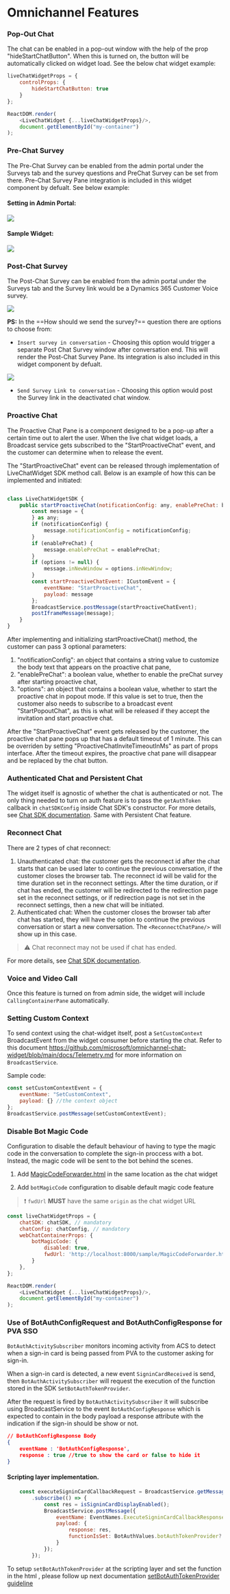 # Omnichannel Features

### Pop-Out Chat

The chat can be enabled in a pop-out window with the help of the prop "hideStartChatButton". When this is turned on, the button will be automatically clicked on widget load. See the below chat widget example:

```js
liveChatWidgetProps = {
    controlProps: {
        hideStartChatButton: true
    }
};

ReactDOM.render(
    <LiveChatWidget {...liveChatWidgetProps}/>,
    document.getElementById("my-container")
);
```

### Pre-Chat Survey

The Pre-Chat Survey can be enabled from the admin portal under the Surveys tab and the survey questions and PreChat Survey can be set from there. Pre-Chat Survey Pane integration is included in this widget component by defualt. See below example:

#### Setting in Admin Portal:
![](https://i.imgur.com/q6zbPfN.png)

#### Sample Widget:
![](https://i.imgur.com/TamETPo.png)

### Post-Chat Survey

The Post-Chat Survey can be enabled from the admin portal under the Surveys tab and the Survey link would be a Dynamics 365 Customer Voice survey.

![](https://i.imgur.com/WQC37X6.png)

**PS:** In the ==How should we send the survey?== question there are options to choose from:
* `Insert survey in conversation` - Choosing this option would trigger a separate Post Chat Survey window after conversation end. This will render the Post-Chat Survey Pane. Its integration is also included in this widget component by defualt.

![](https://i.imgur.com/TDHdjjk.png)

* `Send Survey Link to conversation` - Choosing this option would post the Survey link in the deactivated chat window.

### Proactive Chat
The Proactive Chat Pane is a component designed to be a pop-up after a certain time out to alert the user. When the live chat widget loads, a Broadcast service gets subscribed to the "StartProactiveChat" event, and the customer can determine when to release the event.

The "StartProactiveChat" event can be released through implementation of LiveChatWidget SDK method call. Below is an example of how this can be implemented and initiated:
```js

class LiveChatWidgetSDK {
    public startProactiveChat(notificationConfig: any, enablePreChat: boolean | null = null, options: any) => {
        const message = {
        } as any;
        if (notificationConfig) {
            message.notificationConfig = notificationConfig;
        }
        if (enablePreChat) {
            message.enablePreChat = enablePreChat;
        }
        if (options != null) {
            message.inNewWindow = options.inNewWindow;
        }
        const startProactiveChatEvent: ICustomEvent = {
            eventName: "StartProactiveChat",
            payload: message
        };
        BroadcastService.postMessage(startProactiveChatEvent);
        postIframeMessage(message);
    }
}
```

After implementing and initializing startProactiveChat() method, the customer can pass 3 optional parameters:
1. "notificationConfig": an object that contains a string value to customize the body text that appears on the proactive chat pane,
2. "enablePreChat": a boolean value, whether to enable the preChat survey after starting proactive chat,
3. "options": an object that contains a boolean value, whether to start the proactive chat in popout mode. If this value is set to true, then the customer also needs to subscribe to a broadcast event "StartPopoutChat", as this is what will be released if they accept the invitation and start proactive chat.

After the "StartProactiveChat" event gets released by the customer, the proactive chat pane pops up that has a default timeout of 1 minute. This can be overriden by setting "ProactiveChatInviteTimeoutInMs" as part of props interface. After the timeout expires, the proactive chat pane will disappear and be replaced by the chat button.

### Authenticated Chat and Persistent Chat
The widget itself is agnostic of whether the chat is authenticated or not. The only thing needed to turn on auth feature is to pass the `getAuthToken` callback in `chatSDKConfig` inside Chat SDK's constructor. For more details, see [Chat SDK documentation](https://github.com/microsoft/omnichannel-chat-sdk#:~:text=messages%20to%20UI-,Authenticated%20Chat,-//%20add%20if%20using). Same with Persistent Chat feature.

### Reconnect Chat
There are 2 types of chat reconnect:
1. Unauthenticated chat: the customer gets the reconnect id after the chat starts that can be used later to continue the previous conversation, if the customer closes the browser tab. The reconnect id will be valid for the time duration set in the reconnect settings. After the time duration, or if chat has ended, the customer will be redirected to the redirection page set in the reconnect settings, or if redirection page is not set in the reconnect settings, then a new chat will be initiated.
2. Authenticated chat: When the customer closes the browser tab after chat has started, they will have the option to continue the previous conversation or start a new conversation. The ```<ReconnectChatPane/>``` will show up in this case.

> :warning: Chat reconnect may not be used if chat has ended.

For more details, see [Chat SDK documentation](https://github.com/microsoft/omnichannel-chat-sdk#:~:text=Chat%20Reconnect%20with%20Authenticated%20User).

### Voice and Video Call

Once this feature is turned on from admin side, the widget will include ```CallingContainerPane``` automatically.


### Setting Custom Context

To send context using the chat-widget itself, post a `SetCustomContext` BroadcastEvent from the widget consumer before starting the chat. Refer to this document https://github.com/microsoft/omnichannel-chat-widget/blob/main/docs/Telemetry.md for more information on `BroadcastService`.

Sample code:

```js
const setCustomContextEvent = {
    eventName: "SetCustomContext",
    payload: {} //the context object
};
BroadcastService.postMessage(setCustomContextEvent);
```

### Disable Bot Magic Code

Configuration to disable the default behaviour of having to type the magic code in the conversation to complete the sign-in proccess with a bot. Instead, the magic code will be sent to the bot behind the scenes.

1. Add [MagicCodeForwarder.html](sample/MagicCodeForwarder.html) in the same location as the chat widget

2. Add `botMagicCode` configuration to disable default magic code feature

> :exclamation: `fwdUrl` **MUST** have the same `origin` as the chat widget URL

```js
const liveChatWidgetProps = {
    chatSDK: chatSDK, // mandatory
    chatConfig: chatConfig, // mandatory
    webChatContainerProps: {
        botMagicCode: {
            disabled: true, 
            fwdUrl: 'http://localhost:8000/sample/MagicCodeForwarder.html'
        }
    },    
};

ReactDOM.render(
    <LiveChatWidget {...liveChatWidgetProps}/>,
    document.getElementById("my-container")
);
```

### __Use of BotAuthConfigRequest and BotAuthConfigResponse for PVA SSO__

```BotAuthActivitySubscriber``` monitors incoming activity from ACS to detect when a sign-in card is being passed from PVA to the customer asking for sign-in.

When a sign-in card is detected, a new event ```SigninCardReceived``` is send, then ```BotAuthActivitySubscriber``` will request the execution of the function stored in the SDK ```SetBotAuthTokenProvider```.

After the request is fired by ```BotAuthActivitySubscriber``` it will subscribe using BroadcastService to the event ```BotAuthConfigResponse``` which is expected to contain in the body payload a response attribute with the indication if the sign-in should be show or not. 

```json
// BotAuthConfigResponse Body
{
    eventName : 'BotAuthConfigResponse',
    response : true //true to show the card or false to hide it
}

```
#### Scripting layer implementation.

```js
    const executeSigninCardCallbackRequest = BroadcastService.getMessageByEventName(EventNames.ExecuteSigninCardCallbackRequest)
        .subscribe(() => {
            const res = isSigninCardDisplayEnabled();
            BroadcastService.postMessage({
                eventName: EventNames.ExecuteSigninCardCallbackResponse,
                payload: {
                    response: res,
                    functionIsSet: BotAuthValues.botAuthTokenProvider?.functionIsSet
                }
            });
        });
```


To setup ```setBotAuthTokenProvider``` at the scripting layer and set the function in the html , please follow up next documentation [setBotAuthTokenProvider guideline](https://learn.microsoft.com/en-us/dynamics365/customer-service/developer/reference/methods/setbotauthtokenprovider)